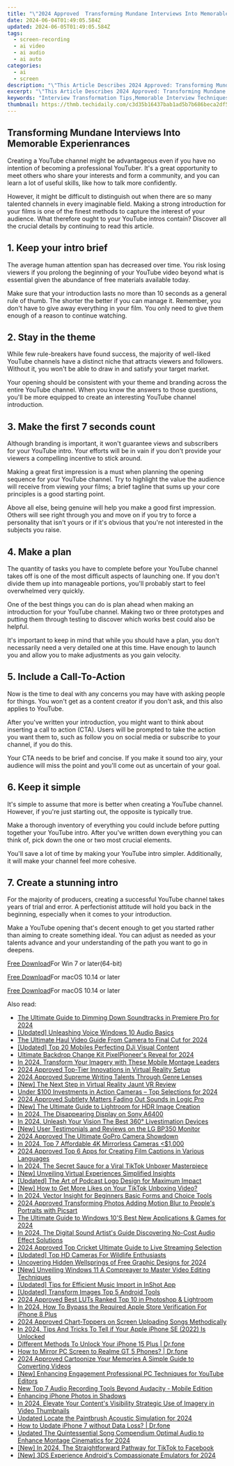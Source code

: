 ```yaml
---
title: "\"2024 Approved  Transforming Mundane Interviews Into Memorable Experienrances\""
date: 2024-06-04T01:49:05.584Z
updated: 2024-06-05T01:49:05.584Z
tags: 
  - screen-recording
  - ai video
  - ai audio
  - ai auto
categories: 
  - ai
  - screen
description: "\"This Article Describes 2024 Approved: Transforming Mundane Interviews Into Memorable Experienrances\""
excerpt: "\"This Article Describes 2024 Approved: Transforming Mundane Interviews Into Memorable Experienrances\""
keywords: "Interview Transformation Tips,Memorable Interview Techniques,Engaging Interview Styles,Impactful Interviews Strategy,Enhancing Interview Experience,Innovative Interview Approach,Unique Interview Concepts"
thumbnail: https://thmb.techidaily.com/c3d35b16437bab1ad5b7b686beca2df570e5510e7d66b97529a73f9cf277751a.jpg
---
```


## Transforming Mundane Interviews Into Memorable Experienrances

Creating a YouTube channel might be advantageous even if you have no intention of becoming a professional YouTuber. It's a great opportunity to meet others who share your interests and form a community, and you can learn a lot of useful skills, like how to talk more confidently.

However, it might be difficult to distinguish out when there are so many talented channels in every imaginable field. Making a strong introduction for your films is one of the finest methods to capture the interest of your audience. What therefore ought to your YouTube intros contain? Discover all the crucial details by continuing to read this article.

## 1\. Keep your intro brief

The average human attention span has decreased over time. You risk losing viewers if you prolong the beginning of your YouTube video beyond what is essential given the abundance of free materials available today.

Make sure that your introduction lasts no more than 10 seconds as a general rule of thumb. The shorter the better if you can manage it. Remember, you don't have to give away everything in your film. You only need to give them enough of a reason to continue watching.

## 2\. Stay in the theme

While few rule-breakers have found success, the majority of well-liked YouTube channels have a distinct niche that attracts viewers and followers. Without it, you won't be able to draw in and satisfy your target market.

Your opening should be consistent with your theme and branding across the entire YouTube channel. When you know the answers to those questions, you'll be more equipped to create an interesting YouTube channel introduction.

## 3\. Make the first 7 seconds count

Although branding is important, it won't guarantee views and subscribers for your YouTube intro. Your efforts will be in vain if you don't provide your viewers a compelling incentive to stick around.

Making a great first impression is a must when planning the opening sequence for your YouTube channel. Try to highlight the value the audience will receive from viewing your films; a brief tagline that sums up your core principles is a good starting point.

Above all else, being genuine will help you make a good first impression. Others will see right through you and move on if you try to force a personality that isn't yours or if it's obvious that you're not interested in the subjects you raise.

## 4\. Make a plan

The quantity of tasks you have to complete before your YouTube channel takes off is one of the most difficult aspects of launching one. If you don't divide them up into manageable portions, you'll probably start to feel overwhelmed very quickly.

One of the best things you can do is plan ahead when making an introduction for your YouTube channel. Making two or three prototypes and putting them through testing to discover which works best could also be helpful.

It's important to keep in mind that while you should have a plan, you don't necessarily need a very detailed one at this time. Have enough to launch you and allow you to make adjustments as you gain velocity.

## 5\. Include a Call-To-Action

Now is the time to deal with any concerns you may have with asking people for things. You won't get as a content creator if you don't ask, and this also applies to YouTube.

After you've written your introduction, you might want to think about inserting a call to action (CTA). Users will be prompted to take the action you want them to, such as follow you on social media or subscribe to your channel, if you do this.

Your CTA needs to be brief and concise. If you make it sound too airy, your audience will miss the point and you'll come out as uncertain of your goal.

## 6\. Keep it simple

It's simple to assume that more is better when creating a YouTube channel. However, if you're just starting out, the opposite is typically true.

Make a thorough inventory of everything you could include before putting together your YouTube intro. After you've written down everything you can think of, pick down the one or two most crucial elements.

You'll save a lot of time by making your YouTube intro simpler. Additionally, it will make your channel feel more cohesive.

## 7\. Create a stunning intro

For the majority of producers, creating a successful YouTube channel takes years of trial and error. A perfectionist attitude will hold you back in the beginning, especially when it comes to your introduction.

Make a YouTube opening that's decent enough to get you started rather than aiming to create something ideal. You can adjust as needed as your talents advance and your understanding of the path you want to go in deepens.

[Free Download](https://tools.techidaily.com/wondershare/filmora/download/)For Win 7 or later(64-bit)

[Free Download](https://tools.techidaily.com/wondershare/filmora/download/)For macOS 10.14 or later

</article

[Free Download](https://tools.techidaily.com/wondershare/filmora/download/)For macOS 10.14 or later

<ins class="adsbygoogle"
     style="display:block"
     data-ad-format="autorelaxed"
     data-ad-client="ca-pub-7571918770474297"
     data-ad-slot="1223367746"></ins>

<ins class="adsbygoogle"
     style="display:block"
     data-ad-format="autorelaxed"
     data-ad-client="ca-pub-7571918770474297"
     data-ad-slot="1223367746"></ins>



<ins class="adsbygoogle"
     style="display:block"
     data-ad-client="ca-pub-7571918770474297"
     data-ad-slot="8358498916"
     data-ad-format="auto"
     data-full-width-responsive="true"></ins>


<span class="atpl-alsoreadstyle">Also read:</span>
<div><ul>
<li><a href="https://some-skills.techidaily.com/the-ultimate-guide-to-dimming-down-soundtracks-in-premiere-pro-for-2024/"><u>The Ultimate Guide to Dimming Down Soundtracks in Premiere Pro for 2024</u></a></li>
<li><a href="https://some-skills.techidaily.com/updated-unleashing-voice-windows-10-audio-basics/"><u>[Updated] Unleashing Voice  Windows 10 Audio Basics</u></a></li>
<li><a href="https://some-skills.techidaily.com/the-ultimate-haul-video-guide-from-camera-to-final-cut-for-2024/"><u>The Ultimate Haul Video Guide  From Camera to Final Cut for 2024</u></a></li>
<li><a href="https://some-skills.techidaily.com/updated-top-20-mobiles-perfecting-dji-visual-content/"><u>[Updated] Top 20 Mobiles Perfecting DJi Visual Content</u></a></li>
<li><a href="https://some-skills.techidaily.com/ultimate-backdrop-change-kit-pixelpioneers-reveal-for-2024/"><u>Ultimate Backdrop Change Kit  PixelPioneer's Reveal for 2024</u></a></li>
<li><a href="https://some-skills.techidaily.com/in-2024-transform-your-imagery-with-these-mobile-montage-leaders/"><u>In 2024, Transform Your Imagery with These Mobile Montage Leaders</u></a></li>
<li><a href="https://some-skills.techidaily.com/2024-approved-top-tier-innovations-in-virtual-reality-setup/"><u>2024 Approved  Top-Tier Innovations in Virtual Reality Setup</u></a></li>
<li><a href="https://some-skills.techidaily.com/2024-approved-supreme-writing-talents-through-genre-lenses/"><u>2024 Approved  Supreme Writing Talents Through Genre Lenses</u></a></li>
<li><a href="https://some-skills.techidaily.com/new-the-next-step-in-virtual-reality-jaunt-vr-review/"><u>[New] The Next Step in Virtual Reality  Jaunt VR Review</u></a></li>
<li><a href="https://some-skills.techidaily.com/under-100-investments-in-action-cameras-top-selections-for-2024/"><u>Under $100 Investments in Action Cameras – Top Selections for 2024</u></a></li>
<li><a href="https://some-skills.techidaily.com/2024-approved-subtlety-matters-fading-out-sounds-in-logic-pro/"><u>2024 Approved  Subtlety Matters  Fading Out Sounds in Logic Pro</u></a></li>
<li><a href="https://some-skills.techidaily.com/new-the-ultimate-guide-to-lightroom-for-hdr-image-creation/"><u>[New] The Ultimate Guide to Lightroom for HDR Image Creation</u></a></li>
<li><a href="https://some-skills.techidaily.com/in-2024-the-disappearing-display-on-sony-a6400/"><u>In 2024, The Disappearing Display on Sony A6400</u></a></li>
<li><a href="https://some-skills.techidaily.com/in-2024-unleash-your-vision-the-best-360-livestimation-devices/"><u>In 2024, Unleash Your Vision  The Best 360° Livestimation Devices</u></a></li>
<li><a href="https://some-skills.techidaily.com/new-user-testimonials-and-reviews-on-the-lg-bp350-monitor/"><u>[New] User Testimonials and Reviews on the LG BP350 Monitor</u></a></li>
<li><a href="https://some-skills.techidaily.com/2024-approved-the-ultimate-gopro-camera-showdown/"><u>2024 Approved  The Ultimate GoPro Camera Showdown</u></a></li>
<li><a href="https://some-skills.techidaily.com/in-2024-top-7-affordable-4k-mirrorless-cameras-(1000/"><u>In 2024, Top 7 Affordable 4K Mirrorless Cameras <$1,000</u></a></li>
<li><a href="https://some-skills.techidaily.com/2024-approved-top-6-apps-for-creating-film-captions-in-various-languages/"><u>2024 Approved  Top 6 Apps for Creating Film Captions in Various Languages</u></a></li>
<li><a href="https://some-skills.techidaily.com/in-2024-the-secret-sauce-for-a-viral-tiktok-unboxer-masterpiece/"><u>In 2024, The Secret Sauce for a Viral TikTok Unboxer Masterpiece</u></a></li>
<li><a href="https://some-skills.techidaily.com/new-unveiling-virtual-experiences-simplified-insights/"><u>[New] Unveiling Virtual Experiences  Simplified Insights</u></a></li>
<li><a href="https://some-skills.techidaily.com/updated-the-art-of-podcast-logo-design-for-maximum-impact/"><u>[Updated] The Art of Podcast Logo Design for Maximum Impact</u></a></li>
<li><a href="https://some-skills.techidaily.com/new-how-to-get-more-likes-on-your-tiktok-unboxing-video/"><u>[New] How to Get More Likes on Your TikTok Unboxing Video?</u></a></li>
<li><a href="https://some-skills.techidaily.com/in-2024-vector-insight-for-beginners-basic-forms-and-choice-tools/"><u>In 2024, Vector Insight for Beginners  Basic Forms and Choice Tools</u></a></li>
<li><a href="https://some-skills.techidaily.com/2024-approved-transforming-photos-adding-motion-blur-to-peoples-portraits-with-picsart/"><u>2024 Approved  Transforming Photos  Adding Motion Blur to People's Portraits with Picsart</u></a></li>
<li><a href="https://some-skills.techidaily.com/the-ultimate-guide-to-windows-10s-best-new-applications-and-games-for-2024/"><u>The Ultimate Guide to Windows 10'S Best New Applications & Games for 2024</u></a></li>
<li><a href="https://some-skills.techidaily.com/in-2024-the-digital-sound-artists-guide-discovering-no-cost-audio-effect-solutions/"><u>In 2024, The Digital Sound Artist's Guide  Discovering No-Cost Audio Effect Solutions</u></a></li>
<li><a href="https://some-skills.techidaily.com/2024-approved-top-cricket-ultimate-guide-to-live-streaming-selection/"><u>2024 Approved  Top Cricket  Ultimate Guide to Live Streaming Selection</u></a></li>
<li><a href="https://some-skills.techidaily.com/updated-top-hd-cameras-for-wildlife-enthusiasts/"><u>[Updated] Top HD Cameras For Wildlife Enthusiasts</u></a></li>
<li><a href="https://some-skills.techidaily.com/uncovering-hidden-wellsprings-of-free-graphic-designs-for-2024/"><u>Uncovering Hidden Wellsprings of Free Graphic Designs for 2024</u></a></li>
<li><a href="https://some-skills.techidaily.com/new-unveiling-windows-11-a-compreayer-to-master-video-editing-techniques/"><u>[New] Unveiling Windows 11  A Compreayer to Master Video Editing Techniques</u></a></li>
<li><a href="https://some-skills.techidaily.com/updated-tips-for-efficient-music-import-in-inshot-app/"><u>[Updated] Tips for Efficient Music Import in InShot App</u></a></li>
<li><a href="https://some-skills.techidaily.com/updated-transform-images-top-5-android-tools/"><u>[Updated] Transform Images  Top 5 Android Tools</u></a></li>
<li><a href="https://extra-hints.techidaily.com/2024-approved-best-luts-ranked-top-10-in-photoshop-and-lightroom/"><u>2024 Approved  Best LUTs Ranked  Top 10 in Photoshop & Lightroom</u></a></li>
<li><a href="https://ios-unlock.techidaily.com/in-2024-how-to-bypass-the-required-apple-store-verification-for-iphone-8-plus-by-drfone-ios/"><u>In 2024, How To Bypass the Required Apple Store Verification For iPhone 8 Plus</u></a></li>
<li><a href="https://youtube-videos.techidaily.com/2024-approved-chart-toppers-on-screen-uploading-songs-methodically/"><u>2024 Approved  Chart-Toppers on Screen  Uploading Songs Methodically</u></a></li>
<li><a href="https://sim-unlock.techidaily.com/in-2024-tips-and-tricks-to-tell-if-your-apple-iphone-se-2022-is-unlocked-by-drfone-ios/"><u>In 2024, Tips And Tricks To Tell if Your Apple iPhone SE (2022) Is Unlocked</u></a></li>
<li><a href="https://iphone-unlock.techidaily.com/different-methods-to-unlock-your-iphone-15-plus-drfone-by-drfone-ios/"><u>Different Methods To Unlock Your iPhone 15 Plus | Dr.fone</u></a></li>
<li><a href="https://screen-mirror.techidaily.com/how-to-mirror-pc-screen-to-realme-gt-5-phones-drfone-by-drfone-android/"><u>How to Mirror PC Screen to Realme GT 5 Phones? | Dr.fone</u></a></li>
<li><a href="https://smart-video-creator.techidaily.com/2024-approved-cartoonize-your-memories-a-simple-guide-to-converting-videos/"><u>2024 Approved Cartoonize Your Memories A Simple Guide to Converting Videos</u></a></li>
<li><a href="https://youtube-videos.techidaily.com/new-enhancing-engagement-professional-pc-techniques-for-youtube-editors/"><u>[New] Enhancing Engagement  Professional PC Techniques for YouTube Editors</u></a></li>
<li><a href="https://voice-adjusting.techidaily.com/new-top-7-audio-recording-tools-beyond-audacity-mobile-edition/"><u>New Top 7 Audio Recording Tools Beyond Audacity - Mobile Edition</u></a></li>
<li><a href="https://extra-lessons.techidaily.com/enhancing-iphone-photos-in-shadows/"><u>Enhancing iPhone Photos in Shadows</u></a></li>
<li><a href="https://youtube-videos.techidaily.com/in-2024-elevate-your-contents-visibility-strategic-use-of-imagery-in-video-thumbnails/"><u>In 2024, Elevate Your Content's Visibility  Strategic Use of Imagery in Video Thumbnails</u></a></li>
<li><a href="https://audio-editing.techidaily.com/updated-locate-the-paintbrush-acoustic-simulation-for-2024/"><u>Updated Locate the Paintbrush Acoustic Simulation for 2024</u></a></li>
<li><a href="https://review-topics.techidaily.com/how-to-update-iphone-7-without-data-loss-drfone-by-drfone-ios-system-repair-ios-system-repair/"><u>How to Update iPhone 7 without Data Loss? | Dr.fone</u></a></li>
<li><a href="https://audio-shaping.techidaily.com/updated-the-quintessential-song-compendium-optimal-audio-to-enhance-montage-cinematics-for-2024/"><u>Updated The Quintessential Song Compendium Optimal Audio to Enhance Montage Cinematics for 2024</u></a></li>
<li><a href="https://facebook-clips.techidaily.com/new-in-2024-the-straightforward-pathway-for-tiktok-to-facebook/"><u>[New] In 2024, The Straightforward Pathway for TikTok to Facebook</u></a></li>
<li><a href="https://remote-screen-capture.techidaily.com/new-3ds-experience-androids-compassionate-emulators-for-2024/"><u>[New] 3DS Experience  Android's Compassionate Emulators for 2024</u></a></li>
</ul></div>

